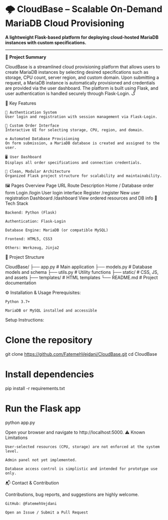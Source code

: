 # 🌩️ CloudBase – Scalable On-Demand MariaDB Cloud Provisioning

**A lightweight Flask-based platform for deploying cloud-hosted MariaDB instances with custom specifications.**

---

📌 **Project Summary**

CloudBase is a streamlined cloud provisioning platform that allows users to create MariaDB instances by selecting desired specifications such as storage, CPU count, server region, and custom domain. Upon submitting a request, a MariaDB instance is automatically provisioned and credentials are provided via the user dashboard. The platform is built using Flask, and user authentication is handled securely through Flask-Login.
گ

🚀 Key Features

    🔐 Authentication System
    User login and registration with session management via Flask-Login.

    📄 Custom Order Interface
    Interactive UI for selecting storage, CPU, region, and domain.

    ⚙️ Automated Database Provisioning
    On form submission, a MariaDB database is created and assigned to the user.

    🖥️ User Dashboard
    Displays all order specifications and connection credentials.

    🧱 Clean, Modular Architecture
    Organized Flask project structure for scalability and maintainability.

🖼️ Pages Overview
Page	URL Route	Description
Home	/	Database order form
Login	/login	User login interface
Register	/register	New user registration
Dashboard	/dashboard	View ordered resources and DB info
🧭 Tech Stack

    Backend: Python (Flask)

    Authentication: Flask-Login

    Database Engine: MariaDB (or compatible MySQL)

    Frontend: HTML5, CSS3

    Others: Werkzeug, Jinja2

📁 Project Structure

CloudBase/
├── app.py           # Main application
├── models.py        # Database models and schema
├── utils.py         # Utility functions
├── static/          # CSS, JS, and assets
├── templates/       # HTML templates
└── README.md        # Project documentation

⚙️ Installation & Usage
Prerequisites:

    Python 3.7+

    MariaDB or MySQL installed and accessible

Setup Instructions:

# Clone the repository
git clone https://github.com/FatemehVejdani/CloudBase.git
cd CloudBase

# Install dependencies
pip install -r requirements.txt

# Run the Flask app
python app.py

Open your browser and navigate to http://localhost:5000.
⚠️ Known Limitations

    User-selected resources (CPU, storage) are not enforced at the system level.

    Admin panel not yet implemented.

    Database access control is simplistic and intended for prototype use only.

📬 Contact & Contribution

Contributions, bug reports, and suggestions are highly welcome.

    GitHub: @FatemehVejdani

    Open an Issue / Submit a Pull Request

<div align="center">
